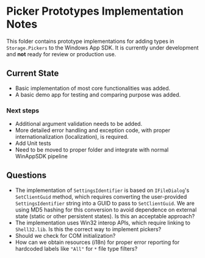 # Picker Prototypes Implementation Notes

This folder contains prototype implementations for adding types in `Storage.Pickers` to the Windows App SDK. It is currently under development and **not** ready for review or production use.

## Current State

- Basic implementation of most core functionalities was added.
- A basic demo app for testing and comparing purpose was added.

### Next steps
- Additional argument validation needs to be added.
- More detailed error handling and exception code, with proper internationalization (localization), is required.
- Add Unit tests 
- Need to be moved to proper folder and integrate with normal WinAppSDK pipeline

## Questions

- The implementation of `SettingsIdentifier` is based on `IFileDialog`'s `SetClientGuid` method, which requires converting the user-provided `SettingsIdentifier` string into a GUID to pass to `SetClientGuid`. We are using MD5 hashing for this conversion to avoid dependence on external state (static or other persistent states). Is this an acceptable approach?
- The implementation uses Win32 interop APIs, which require linking to `Shell32.lib`. Is this the correct way to implement pickers?
- Should we check for COM initialization?
- How can we obtain resources (i18n) for proper error reporting for hardcoded labels like `"All"` for `*` file type filters?



